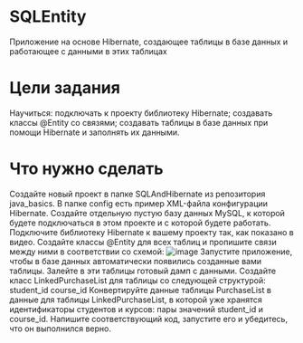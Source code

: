 # SQLEntity
 Приложение на основе Hibernate, создающее таблицы в базе данных и работающее с данными в этих таблицах
# Цели задания
Научиться:
подключать к проекту библиотеку Hibernate;
создавать классы @Entity со связями;
создавать таблицы в базе данных при помощи Hibernate и заполнять их данными.
# Что нужно сделать
Создайте новый проект в папке SQLAndHibernate из репозитория java_basics. В папке config есть пример XML-файла конфигурации Hibernate.
Создайте отдельную пустую базу данных MySQL, к которой будете подключаться в этом проекте и с которой будете работать.
Подключите библиотеку Hibernate к вашему проекту так, как показано в видео.
Создайте классы @Entity для всех таблиц и пропишите связи между ними в соответствии со схемой:
![image](https://github.com/TimKhasanov/SQLEntity/assets/111385505/71963c3e-510c-4465-9a56-d162b6f6d4c0)
Запустите приложение, чтобы в базе данных автоматически появились созданные вами таблицы.
Залейте в эти таблицы готовый дамп с данными.
Создайте класс LinkedPurchaseList для таблицы со следующей структурой:
student_id
course_id
Конвертируйте данные таблицы PurchaseList в данные для таблицы LinkedPurchaseList, в которой уже хранятся идентификаторы студентов и курсов: пары значений student_id и course_id. Напишите соответствующий код, запустите его и убедитесь, что он выполнился верно.
